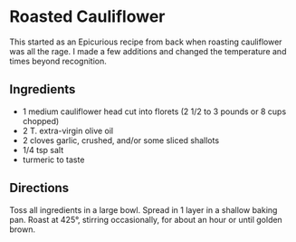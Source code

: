 # Roasted Cauliflower

This started as an Epicurious recipe from back when roasting cauliflower was all the rage.  I made a few additions and changed the temperature and times beyond recognition.

## Ingredients

* 1 medium cauliflower head cut into florets (2 1/2 to 3 pounds or 8 cups chopped)
* 2 T. extra-virgin olive oil
* 2 cloves garlic, crushed, and/or some sliced shallots
* 1/4 tsp salt
* turmeric to taste

## Directions

Toss all ingredients in a large bowl. Spread in 1 layer in a shallow baking pan. 
Roast at 425°, stirring occasionally, for about an hour or until golden brown.
